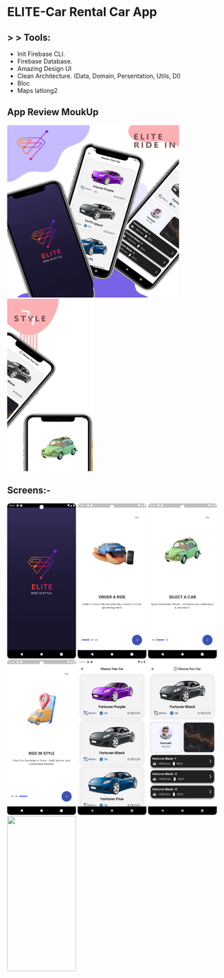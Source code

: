 # ELITE-Car Rental Car App

## > > Tools:
 - Init Firebase CLI.                       
 - Firebase Database.
 - Amazing Design UI
 - Clean Architecture. (Data, Domain, Persentation, Utils, DI)
 - Bloc
 - Maps latlong2

## App Review MoukUp

<img src="images/image1.jpeg" width="200" height="400"><img src="images/image2.jpeg" width="200" height="400"><img src="images/image3.jpeg" width="200" height="400"> 

## Screens:- 
<img src="images/img1.png" width="160" height="360"> <img src="images/img2.png" width="160" height="360"> <img src="images/img3.png" width="160" height="360"> 
<img src="images/img4.png" width="160" height="360"> <img src="images/img5.png" width="160" height="360"> <img src="images/img6.png" width="160" height="360"> <img src="images/img7.png" width="160" height="360"> 
